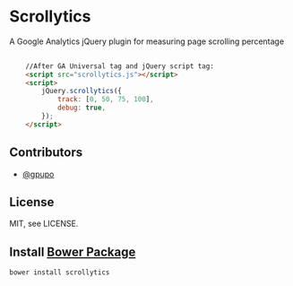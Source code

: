 # Scrollytics

A Google Analytics jQuery plugin for measuring page scrolling percentage

```HTML
    
    //After GA Universal tag and jQuery script tag:
    <script src="scrollytics.js"></script>
    <script>
        jQuery.scrollytics({
            track: [0, 50, 75, 100],
            debug: true,
        });
    </script>

```



## Contributors

* [@gpupo](https://github.com/gpupo)

## License

MIT, see LICENSE.

## Install [Bower Package](http://bower.io/)

```UNIX
bower install scrollytics
```
